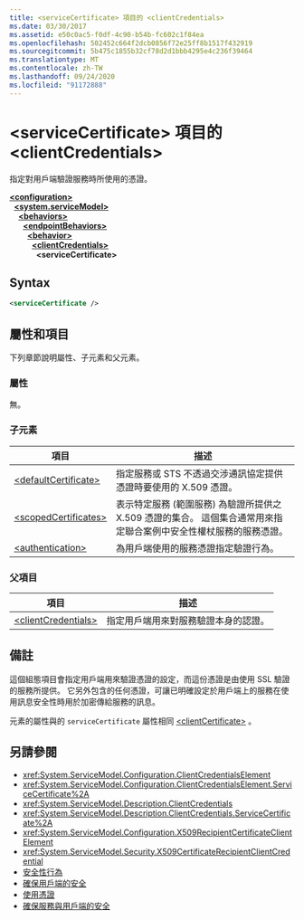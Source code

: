 ```yaml
---
title: <serviceCertificate> 項目的 <clientCredentials>
ms.date: 03/30/2017
ms.assetid: e50c0ac5-f0df-4c90-b54b-fc602c1f84ea
ms.openlocfilehash: 502452c664f2dcb0856f72e25ff8b1517f432919
ms.sourcegitcommit: 5b475c1855b32cf78d2d1bbb4295e4c236f39464
ms.translationtype: MT
ms.contentlocale: zh-TW
ms.lasthandoff: 09/24/2020
ms.locfileid: "91172888"
---
```

# <a name="servicecertificate-of-clientcredentials-element"></a>\<serviceCertificate> 項目的 \<clientCredentials>

指定對用戶端驗證服務時所使用的憑證。  
  
[**\<configuration>**](../configuration-element.md)\
&nbsp;&nbsp;[**\<system.serviceModel>**](system-servicemodel.md)\
&nbsp;&nbsp;&nbsp;&nbsp;[**\<behaviors>**](behaviors.md)\
&nbsp;&nbsp;&nbsp;&nbsp;&nbsp;&nbsp;[**\<endpointBehaviors>**](endpointbehaviors.md)\
&nbsp;&nbsp;&nbsp;&nbsp;&nbsp;&nbsp;&nbsp;&nbsp;[**\<behavior>**](behavior-of-endpointbehaviors.md)\
&nbsp;&nbsp;&nbsp;&nbsp;&nbsp;&nbsp;&nbsp;&nbsp;&nbsp;&nbsp;[**\<clientCredentials>**](clientcredentials.md)\
&nbsp;&nbsp;&nbsp;&nbsp;&nbsp;&nbsp;&nbsp;&nbsp;&nbsp;&nbsp;&nbsp;&nbsp;**\<serviceCertificate>**  
  
## <a name="syntax"></a>Syntax  
  
```xml  
<serviceCertificate />
```  
  
## <a name="attributes-and-elements"></a>屬性和項目  

 下列章節說明屬性、子元素和父元素。  
  
### <a name="attributes"></a>屬性  

 無。  
  
### <a name="child-elements"></a>子元素  
  
|項目|描述|  
|-------------|-----------------|  
|[\<defaultCertificate>](defaultcertificate-element.md)|指定服務或 STS 不透過交涉通訊協定提供憑證時要使用的 X.509 憑證。|  
|[\<scopedCertificates>](scopedcertificates-element.md)|表示特定服務 (範圍服務) 為驗證所提供之 X.509 憑證的集合。 這個集合通常用來指定聯合案例中安全性權杖服務的服務憑證。|  
|[\<authentication>](authentication-of-servicecertificate-element.md)|為用戶端使用的服務憑證指定驗證行為。|  
  
### <a name="parent-elements"></a>父項目  
  
|項目|描述|  
|-------------|-----------------|  
|[\<clientCredentials>](clientcredentials.md)|指定用戶端用來對服務驗證本身的認證。|  
  
## <a name="remarks"></a>備註  

 這個組態項目會指定用戶端用來驗證憑證的設定，而這份憑證是由使用 SSL 驗證的服務所提供。 它另外包含的任何憑證，可讓已明確設定於用戶端上的服務在使用訊息安全性時用於加密傳給服務的訊息。  
  
 元素的屬性與的 `serviceCertificate` 屬性相同 [\<clientCertificate>](clientcertificate-of-clientcredentials-element.md) 。  
  
## <a name="see-also"></a>另請參閱

- <xref:System.ServiceModel.Configuration.ClientCredentialsElement>
- <xref:System.ServiceModel.Configuration.ClientCredentialsElement.ServiceCertificate%2A>
- <xref:System.ServiceModel.Description.ClientCredentials>
- <xref:System.ServiceModel.Description.ClientCredentials.ServiceCertificate%2A>
- <xref:System.ServiceModel.Configuration.X509RecipientCertificateClientElement>
- <xref:System.ServiceModel.Security.X509CertificateRecipientClientCredential>
- [安全性行為](../../../wcf/feature-details/security-behaviors-in-wcf.md)
- [確保用戶端的安全](../../../wcf/securing-clients.md)
- [使用憑證](../../../wcf/feature-details/working-with-certificates.md)
- [確保服務與用戶端的安全](../../../wcf/feature-details/securing-services-and-clients.md)

